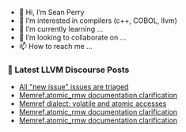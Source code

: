 - 👋 Hi, I’m Sean Perry
- 👀 I’m interested in compilers (c++, COBOL, llvm)
- 🌱 I’m currently learning ...
- 💞️ I’m looking to collaborate on ...
- 📫 How to reach me ...

<!---
s66perry/s66perry is a ✨ special ✨ repository because its `README.md` (this file) appears on your GitHub profile.
You can click the Preview link to take a look at your changes.
--->
### 📕 Latest LLVM Discourse Posts

<!-- DISCOURSE-LLVM:START -->
- [All &quot;new issue&quot; issues are triaged](https://discourse.llvm.org/t/all-new-issue-issues-are-triaged/73808#post_2)
- [Memref.atomic_rmw documentation clarification](https://discourse.llvm.org/t/memref-atomic-rmw-documentation-clarification/73802#post_4)
- [Memref dialect: volatile and atomic accesses](https://discourse.llvm.org/t/memref-dialect-volatile-and-atomic-accesses/73805#post_2)
- [Memref.atomic_rmw documentation clarification](https://discourse.llvm.org/t/memref-atomic-rmw-documentation-clarification/73802#post_3)
- [Memref.atomic_rmw documentation clarification](https://discourse.llvm.org/t/memref-atomic-rmw-documentation-clarification/73802#post_2)
<!-- DISCOURSE-LLVM:END -->
